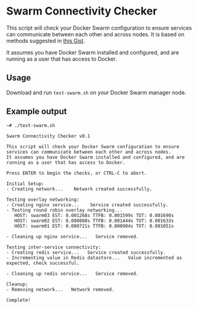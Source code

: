 # Swarm Connectivity Checker

This script will check your Docker Swarm configuration to ensure services can communicate between each other and across nodes. It is based on methods suggested in [this Gist](https://gist.github.com/alexellis/8e15f2ea1af7281268ec7274686985ba).

It assumes you have Docker Swarm installed and configured, and are running as a user that has access to Docker.

## Usage

Download and run `test-swarm.sh` on your Docker Swarm manager node.

## Example output
```
~# ./test-swarm.sh

Swarm Connectivity Checker v0.1

This script will check your Docker Swarm configuration to ensure services can communicate between each other and across nodes.
It assumes you have Docker Swarm installed and configured, and are running as a user that has access to Docker.

Press ENTER to begin the checks, or CTRL-C to abort.

Initial Setup:
- Creating network...    Network created successfully.

Testing overlay networking:
- Creating nginx service...    Service created successfully.
- Testing round robin overlay networking...
   HOST: swarm03 EST: 0.001268s TTFB: 0.001599s TOT: 0.001690s
   HOST: swarm02 EST: 0.000888s TTFB: 0.001444s TOT: 0.001633s
   HOST: swarm01 EST: 0.000721s TTFB: 0.000904s TOT: 0.001051s

- Cleaning up nginx service...   Service removed.

Testing inter-service connectivity:
- Creating redis service...   Service created successfully.
- Incrementing value in Redis datastore...   Value incremented as expected, check successful.

- Cleaning up redis service...   Service removed.

Cleanup:
- Removing network...   Network removed.

Complete!
```

